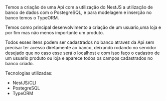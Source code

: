 Temos a criação de uma Api com a utilização do NestJS a utilização de banco de dados com o PostegreSQL,
e para modelagem e inserção no banco temos o TypeORM.

Temos como principal desenvolvimento a criação de um usuario,uma loja e por fim mas não menos importante um produto. 

Todos esses itens podem ser cadastrados no banco atravez da Api sem precisar ter acesso diretamente ao banco, deixando rodando no servidor desejado que no caso esse será o localhost e com isso faço o cadastro de um usuario produto ou loja e aparece todos os campos cadastrados no banco criado.


Tecnologias utilizadas:

 * NestJS/CLI
 * PostegreSQL
 * TypeORM
